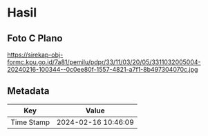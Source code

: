 # Hasil

## Foto C Plano

https://sirekap-obj-formc.kpu.go.id/7a81/pemilu/pdpr/33/11/03/20/05/3311032005004-20240216-100344--0c0ee80f-1557-4821-a7f1-8b497304070c.jpg


## Metadata

| Key        | Value               |
| ---------- | ------------------- |
| Time Stamp | 2024-02-16 10:46:09 |



